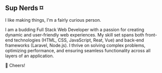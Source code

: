 ## Sup Nerds ⌑

I like making things, I'm a fairly curious person. 

I am a budding Full Stack Web Developer with a passion for creating dynamic and user-friendly web experiences. My skill set spans both front-end technologies (HTML, CSS, JavaScript, Reat, Vue) and back-end frameworks (Laravel, Node.js). I thrive on solving complex problems, optimizing performance, and ensuring seamless functionality across all layers of an application. 

🥂 Cheers!
